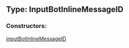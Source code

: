 ## Type: InputBotInlineMessageID  

### Constructors:

[inputBotInlineMessageID](../constructors/inputBotInlineMessageID.md)  

